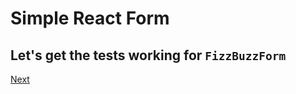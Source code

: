 # Simple React Form

## Let's get the tests working for `FizzBuzzForm`

[Next](./convert-to-functional-component.md)